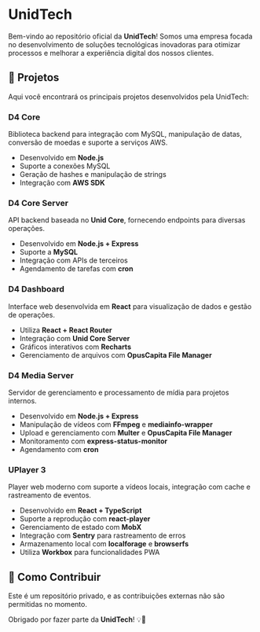 # UnidTech

Bem-vindo ao repositório oficial da **UnidTech**! Somos uma empresa focada no desenvolvimento de soluções tecnológicas inovadoras para otimizar processos e melhorar a experiência digital dos nossos clientes.

## 🚀 Projetos
Aqui você encontrará os principais projetos desenvolvidos pela UnidTech:

### D4 Core
Biblioteca backend para integração com MySQL, manipulação de datas, conversão de moedas e suporte a serviços AWS.

- Desenvolvido em **Node.js**
- Suporte a conexões MySQL
- Geração de hashes e manipulação de strings
- Integração com **AWS SDK**

### D4 Core Server
API backend baseada no **Unid Core**, fornecendo endpoints para diversas operações.

- Desenvolvido em **Node.js + Express**
- Suporte a **MySQL**
- Integração com APIs de terceiros
- Agendamento de tarefas com **cron**

### D4 Dashboard
Interface web desenvolvida em **React** para visualização de dados e gestão de operações.

- Utiliza **React + React Router**
- Integração com **Unid Core Server**
- Gráficos interativos com **Recharts**
- Gerenciamento de arquivos com **OpusCapita File Manager**

### D4 Media Server
Servidor de gerenciamento e processamento de mídia para projetos internos.

- Desenvolvido em **Node.js + Express**
- Manipulação de vídeos com **FFmpeg** e **mediainfo-wrapper**
- Upload e gerenciamento com **Multer** e **OpusCapita File Manager**
- Monitoramento com **express-status-monitor**
- Agendamento com **cron**

### UPlayer 3
Player web moderno com suporte a vídeos locais, integração com cache e rastreamento de eventos.

- Desenvolvido em **React + TypeScript**
- Suporte a reprodução com **react-player**
- Gerenciamento de estado com **MobX**
- Integração com **Sentry** para rastreamento de erros
- Armazenamento local com **localforage** e **browserfs**
- Utiliza **Workbox** para funcionalidades PWA

## 📌 Como Contribuir
Este é um repositório privado, e as contribuições externas não são permitidas no momento.

Obrigado por fazer parte da **UnidTech**! 💡🚀

